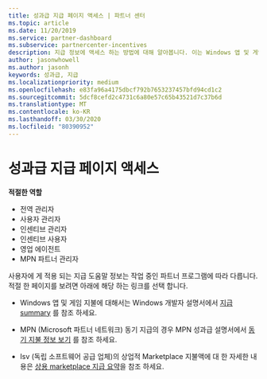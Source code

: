 ```yaml
---
title: 성과급 지급 페이지 액세스 | 파트너 센터
ms.topic: article
ms.date: 11/20/2019
ms.service: partner-dashboard
ms.subservice: partnercenter-incentives
description: 지급 정보에 액세스 하는 방법에 대해 알아봅니다. 이는 Windows 앱 및 게임 지불액과 MPN 동기 지급에도 적용 됩니다.
author: jasonwhowell
ms.author: jasonh
keywords: 성과급, 지급
ms.localizationpriority: medium
ms.openlocfilehash: e83fa96a4175dbcf792b7653237457bfd94cd1c2
ms.sourcegitcommit: 5dcf8cefd2c4731c6a80e57c65b43521d7c37b6d
ms.translationtype: MT
ms.contentlocale: ko-KR
ms.lasthandoff: 03/30/2020
ms.locfileid: "80390952"
---
```

# <a name="access-your-incentives-payouts-page"></a>성과급 지급 페이지 액세스

**적절한 역할**
-   전역 관리자
-   사용자 관리자
-   인센티브 관리자
-   인센티브 사용자
-   영업 에이전트
-   MPN 파트너 관리자

사용자에 게 적용 되는 지급 도움말 정보는 작업 중인 파트너 프로그램에 따라 다릅니다. 적절 한 페이지를 보려면 아래에 해당 하는 링크를 선택 합니다.

- Windows 앱 및 게임 지불에 대해서는 Windows 개발자 설명서에서 [지급 summary](https://docs.microsoft.com/windows/uwp/publish/payout-summary) 를 참조 하세요.

- MPN (Microsoft 파트너 네트워크) 동기 지급의 경우 MPN 성과급 설명서에서 [동기 지불 정보 보기](understand-incentive-payouts.md) 를 참조 하세요.

- Isv (독립 소프트웨어 공급 업체)의 상업적 Marketplace 지불액에 대 한 자세한 내용은 [상용 marketplace 지급 요약](https://docs.microsoft.com/azure/marketplace/partner-center-portal/payout-summary)을 참조 하세요.
